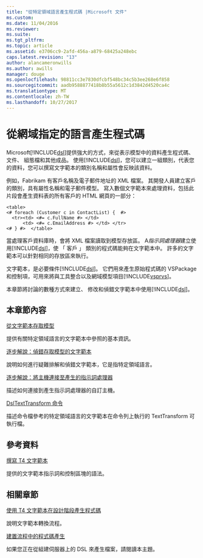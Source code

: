 ```yaml
---
title: "從特定領域語言產生程式碼 |Microsoft 文件"
ms.custom: 
ms.date: 11/04/2016
ms.reviewer: 
ms.suite: 
ms.tgt_pltfrm: 
ms.topic: article
ms.assetid: e3706cc9-2afd-456a-a879-68425a248ebc
caps.latest.revision: "13"
author: alancameronwills
ms.author: awills
manager: douge
ms.openlocfilehash: 98811cc3e7830dfcbf548bc34c5b3ee268e6f858
ms.sourcegitcommit: aadb9588877418b8b55a5612c1d3842d4520ca4c
ms.translationtype: MT
ms.contentlocale: zh-TW
ms.lasthandoff: 10/27/2017
---
```

# <a name="generating-code-from-a-domain-specific-language"></a>從網域指定的語言產生程式碼
Microsoft[!INCLUDE[dsl](../modeling/includes/dsl_md.md)]提供強大的方式，來從表示模型中的資料產生程式碼、 文件、 組態檔和其他成品。 使用[!INCLUDE[dsl](../modeling/includes/dsl_md.md)]，您可以建立一組類別，代表您的資料，您可以撰寫文字範本的類別名稱和屬性會反映該資料。  
  
 例如，Fabrikam 有客戶名稱及電子郵件地址的 XML 檔案。 其開發人員建立客戶的類別，具有屬性名稱和電子郵件模型。 寫入數個文字範本來處理資料，包括此片段會產生資料表的所有客戶的 HTML 網頁的一部分：  
  
```  
<table>  
<# foreach (Customer c in ContactList) {  #>  
  <tr><td> <#= c.FullName #> </td>   
      <td> <#= c.EmailAddress #> </td> </tr>  
<# } #>  </table>  
```  
  
 當處理客戶資料庫時，會將 XML 檔案讀取到模型存放區。 A*指示詞處理器*建立使用[!INCLUDE[dsl](../modeling/includes/dsl_md.md)]，使 「 客戶 」 類別的程式碼能夠在文字範本中。 許多的文字範本可以針對相同的存放區來執行。  
  
 文字範本，是必要條件[!INCLUDE[dsl](../modeling/includes/dsl_md.md)]。 它們用來產生原始程式碼的 VSPackage 和控制項，可用來將與工具整合以及網域模型項目[!INCLUDE[vsprvs](../code-quality/includes/vsprvs_md.md)]。  
  
 本章節將討論的數種方式來建立、 修改和偵錯文字範本中使用[!INCLUDE[dsl](../modeling/includes/dsl_md.md)]。  
  
## <a name="in-this-section"></a>本章節內容  
 [從文字範本存取模型](../modeling/accessing-models-from-text-templates.md)  
  
 提供有關特定領域語言的文字範本中參照的基本資訊。  
  
 [逐步解說：偵錯存取模型的文字範本](../modeling/walkthrough-debugging-a-text-template-that-accesses-a-model.md)  
  
 說明如何進行疑難排解和偵錯文字範本，它是指特定領域語言。  
  
 [逐步解說：將主機連接至產生的指示詞處理器](../modeling/walkthrough-connecting-a-host-to-a-generated-directive-processor.md)  
  
 描述如何連接到產生指示詞處理器的自訂主機。  
  
 [DslTextTransform 命令](../modeling/the-dsltexttransform-command.md)  
  
 描述命令檔參考的特定領域語言的文字範本在命令列上執行的 TextTransform 可執行檔。  
  
## <a name="reference"></a>參考資料  
 [撰寫 T4 文字範本](../modeling/writing-a-t4-text-template.md)  
  
 提供的文字範本指示詞和控制區塊的語法。  
  
## <a name="related-sections"></a>相關章節  
 [使用 T4 文字範本在設計階段產生程式碼](../modeling/design-time-code-generation-by-using-t4-text-templates.md)  
  
 說明文字範本轉換流程。  
  
 [建置流程中的程式碼產生](../modeling/code-generation-in-a-build-process.md)  
  
 如果您正在從組建伺服器上的 DSL 來產生檔案，請閱讀本主題。